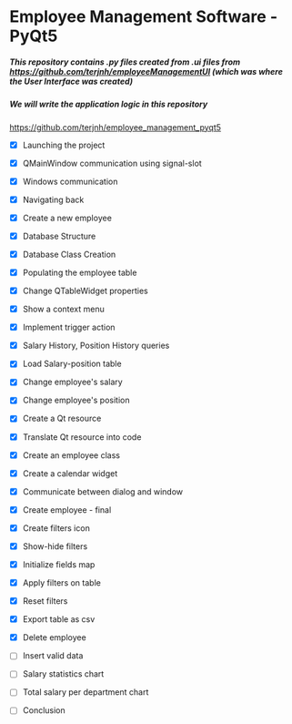 # Employee Management Software - PyQt5

##### This repository contains .py files created from .ui files from https://github.com/terjnh/employeeManagementUI (which was where the User Interface was created)

##### We will write the application logic in this repository
https://github.com/terjnh/employee_management_pyqt5

- [X] Launching the project
- [X] QMainWindow communication using signal-slot
- [X] Windows communication
- [X] Navigating back
- [X] Create a new employee
- [X] Database Structure
- [X] Database Class Creation
- [X] Populating the employee table
- [X] Change QTableWidget properties
- [X] Show a context menu
- [X] Implement trigger action
- [X] Salary History, Position History queries
- [X] Load Salary-position table
- [X] Change employee's salary
- [X] Change employee's position
- [X] Create a Qt resource
- [X] Translate Qt resource into code
- [X] Create an employee class
- [X] Create a calendar widget
- [X] Communicate between dialog and window
- [X] Create employee - final
- [X] Create filters icon
- [X] Show-hide filters
- [X] Initialize fields map
- [X] Apply filters on table
- [X] Reset filters
- [X] Export table as csv
- [X] Delete employee
- [ ] Insert valid data
- [ ] Salary statistics chart
- [ ] Total salary per department chart
- [ ] Conclusion






